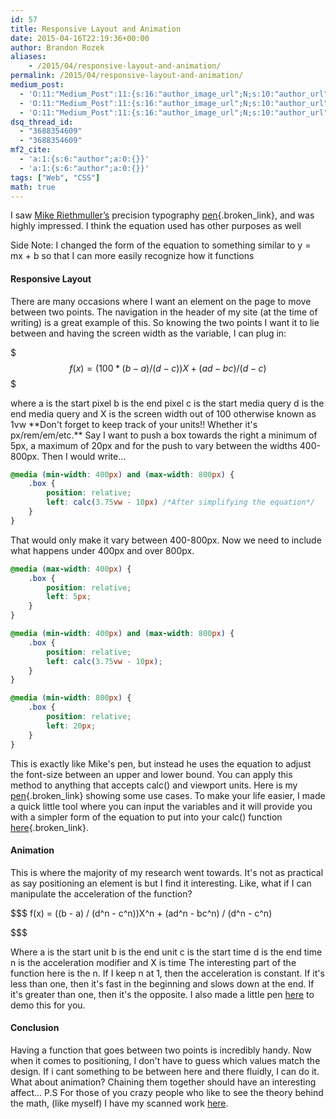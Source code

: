 ```yaml
---
id: 57
title: Responsive Layout and Animation
date: 2015-04-16T22:19:36+00:00
author: Brandon Rozek
aliases:
    - /2015/04/responsive-layout-and-animation/
permalink: /2015/04/responsive-layout-and-animation/
medium_post:
  - 'O:11:"Medium_Post":11:{s:16:"author_image_url";N;s:10:"author_url";N;s:11:"byline_name";N;s:12:"byline_email";N;s:10:"cross_link";N;s:2:"id";N;s:21:"follower_notification";N;s:7:"license";N;s:14:"publication_id";N;s:6:"status";N;s:3:"url";N;}'
  - 'O:11:"Medium_Post":11:{s:16:"author_image_url";N;s:10:"author_url";N;s:11:"byline_name";N;s:12:"byline_email";N;s:10:"cross_link";N;s:2:"id";N;s:21:"follower_notification";N;s:7:"license";N;s:14:"publication_id";N;s:6:"status";N;s:3:"url";N;}'
  - 'O:11:"Medium_Post":11:{s:16:"author_image_url";N;s:10:"author_url";N;s:11:"byline_name";N;s:12:"byline_email";N;s:10:"cross_link";N;s:2:"id";N;s:21:"follower_notification";N;s:7:"license";N;s:14:"publication_id";N;s:6:"status";N;s:3:"url";N;}'
dsq_thread_id:
  - "3688354609"
  - "3688354609"
mf2_cite:
  - 'a:1:{s:6:"author";a:0:{}}'
  - 'a:1:{s:6:"author";a:0:{}}'
tags: ["Web", "CSS"]
math: true
---
```

I saw [Mike Riethmuller&#8217;s](http://madebymike.com.au/) precision typography [pen](http://codepen.io/MadeByMike/pen/YPJJYv){.broken_link}, and was highly impressed. I think the equation used has other purposes as well

<!--more-->

Side Note: I changed the form of the equation to something similar to y = mx + b so that I can more easily recognize how it functions

#### Responsive Layout

There are many occasions where I want an element on the page to move between two points. The navigation in the header of my site (at the time of writing) is a great example of this. So knowing the two points I want it to lie between and having the screen width as the variable, I can plug in:

$$$
f(x) = (100 * (b - a)/(d - c))X + (ad - bc) / (d - c)
$$$

where a is the start pixel b is the end pixel c is the start media query d is the end media query and X is the screen width out of 100 otherwise known as 1vw \*\*Don't forget to keep track of your units!! Whether it's px/rem/em/etc.\*\* Say I want to push a box towards the right a minimum of 5px, a maximum of 20px and for the push to vary between the widths 400-800px. Then I would write&#8230;

```css
@media (min-width: 400px) and (max-width: 800px) {
    .box {
        position: relative;
        left: calc(3.75vw - 10px) /*After simplifying the equation*/ 
    }
}
```

That would only make it vary between 400-800px. Now we need to include what happens under 400px and over 800px.

```css
@media (max-width: 400px) {
    .box {
        position: relative;
        left: 5px;
    }
}

@media (min-width: 400px) and (max-width: 800px) {
    .box {
        position: relative;
        left: calc(3.75vw - 10px); 
    }
}

@media (min-width: 800px) {
    .box {
        position: relative;
        left: 20px; 
    }
}
```

This is exactly like Mike's pen, but instead he uses the equation to adjust the font-size between an upper and lower bound. You can apply this method to anything that accepts calc() and viewport units. Here is my [pen](http://codepen.io/brandonrozek/pen/JoQVEb){.broken_link} showing some use cases. To make your life easier, I made a quick little tool where you can input the variables and it will provide you with a simpler form of the equation to put into your calc() function [here](http://codepen.io/brandonrozek/pen/KpPwGL){.broken_link}.

#### Animation

This is where the majority of my research went towards. It's not as practical as say positioning an element is but I find it interesting. Like, what if I can manipulate the acceleration of the function?

$$$
f(x) = ((b - a) / (d^n - c^n))X^n + (ad^n - bc^n) / (d^n - c^n) 

$$$

Where a is the start unit b is the end unit c is the start time d is the end time n is the acceleration modifier and X is time The interesting part of the function here is the n. If I keep n at 1, then the acceleration is constant. If it's less than one, then it's fast in the beginning and slows down at the end. If it's greater than one, then it's the opposite. I also made a little pen [here](http://codepen.io/brandonrozek/pen/RNzdOV) to demo this for you.

#### Conclusion

Having a function that goes between two points is incredibly handy. Now when it comes to positioning, I don't have to guess which values match the design. If i cant something to be between here and there fluidly, I can do it. What about animation? Chaining them together should have an interesting affect&#8230; P.S For those of you crazy people who like to see the theory behind the math, (like myself) I have my scanned work [here](/blog/2015-04-16-function-two-points-theory/).